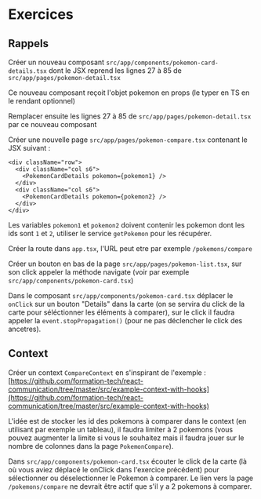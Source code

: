 # Exercices

## Rappels

Créer un nouveau composant `src/app/components/pokemon-card-details.tsx` dont le JSX reprend les lignes 27 à 85
de `src/app/pages/pokemon-detail.tsx`

Ce nouveau composant reçoit l'objet pokemon en props (le typer en TS en le rendant optionnel)

Remplacer ensuite les lignes 27 à 85 de `src/app/pages/pokemon-detail.tsx` par ce nouveau composant

Créer une nouvelle page `src/app/pages/pokemon-compare.tsx` contenant le JSX suivant :

```
<div className="row">
  <div className="col s6">
  	<PokemonCardDetails pokemon={pokemon1} />
  </div>
  <div className="col s6">
  	<PokemonCardDetails pokemon={pokemon2} />
  </div>
</div>
```

Les variables `pokemon1` et `pokemon2` doivent contenir les pokemon dont les ids sont `1` et `2`, utiliser le
service `getPokemon` pour les récupérer.

Créer la route dans `app.tsx`, l'URL peut etre par exemple `/pokemons/compare`

Créer un bouton en bas de la page `src/app/pages/pokemon-list.tsx`, sur son click appeler la méthode navigate (voir par
exemple `src/app/components/pokemon-card.tsx`)

Dans le composant `src/app/components/pokemon-card.tsx` déplacer le `onClick` sur un bouton "Details" dans la carte (on
se servira du click de la carte pour séléctionner les éléments à comparer), sur le click il faudra appeler
la `event.stopPropagation()` (pour ne pas déclencher le click des ancetres).


## Context

Créer un context `CompareContext` en s'inspirant de l'exemple :
[https://github.com/formation-tech/react-communication/tree/master/src/example-context-with-hooks](https://github.com/formation-tech/react-communication/tree/master/src/example-context-with-hooks)

L'idée est de stocker les id des pokemons à comparer dans le context (en utilisant par exemple un tableau), il faudra limiter à 2 pokemons (vous pouvez augmenter la limite si vous le souhaitez mais il faudra jouer sur le nombre de colonnes dans la page `PokemonCompare`).

Dans `src/app/components/pokemon-card.tsx` écouter le click de la carte (là où vous aviez déplacé le onClick dans l'exercice précédent) pour sélectionner ou déselectionner le Pokemon à comparer. Le lien vers la page `/pokemons/compare` ne devrait être actif que s'il y a 2 pokemons à comparer.
